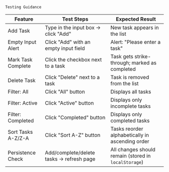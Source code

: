                                                                     Testing Guidance

|  Feature               |    Test Steps                                                |    Expected Result                                                    |
| ---------------------- | ------------------------------------------------------------ | --------------------------------------------------------------------- |
| Add Task               | Type in the input box → click "Add"                          | New task appears in the list                                          |
| Empty Input Alert      | Click "Add" with an empty input field                        | Alert: "Please enter a task"                                          |
| Mark Task Complete     | Click the checkbox next to a task                            | Task gets strike-through; marked as completed                         |
| Delete Task            | Click "Delete" next to a task                                | Task is removed from the list                                         |
| Filter: All            | Click "All" button                                           | Displays all tasks                                                    |
| Filter: Active         | Click "Active" button                                        | Displays only incomplete tasks                                        |
| Filter: Completed      | Click "Completed" button                                     | Displays only completed tasks                                         |
| Sort Tasks A-Z/Z-A     | Click "Sort A-Z" button                                      | Tasks reorder alphabetically in ascending order                       |
| Persistence Check      | Add/complete/delete tasks → refresh page                     | All changes should remain (stored in `localStorage`)                  |
